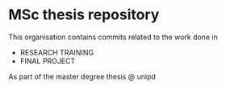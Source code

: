 # MSc thesis repository

This organisation contains commits related to the work done in 
- RESEARCH TRAINING
- FINAL PROJECT

As part of the master degree thesis @ unipd
